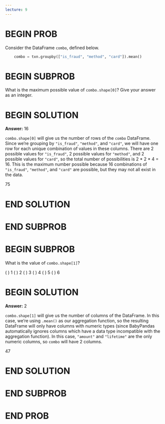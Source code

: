 ```yaml
---
lecture: 9
---
```


# BEGIN PROB

Consider the DataFrame `combo`, defined below.

```py  
    combo = txn.groupby(["is_fraud", "method", "card"]).mean()
```

# BEGIN SUBPROB

What is the maximum possible value of `combo.shape[0]`? Give your answer
as an integer.

# BEGIN SOLUTION
**Answer:** 16

`combo.shape[0]` will give us the number of rows of the `combo` DataFrame. Since we’re grouping by `"is_fraud"`, `"method"`, and `"card"`, we will have one row for each unique combination of values in these columns. There are 2 possible values for `"is_fraud"`, 2 possible values for `"method"`, and 2 possible values for `"card"`, so the total number of possibilities is 2 * 2 * 4 = 16. This is the maximum number possible because 16 combinations of `"is_fraud"`, `"method"`, and `"card"` are possible, but they may not all exist in the data. 

<average>75</average>


# END SOLUTION

# END SUBPROB

# BEGIN SUBPROB

What is the value of `combo.shape[1]`?

( ) 1
( ) 2
( ) 3
( ) 4
( ) 5
( ) 6

# BEGIN SOLUTION
**Answer:** 2

`combo.shape[1]` will give us the number of columns of the DataFrame. In this case, we’re using `.mean()` as our aggregation function, so the resulting DataFrame will only have columns with numeric types (since BabyPandas automatically ignores columns which have a data type incompatible with the aggregation function). In this case, `"amount"` and `"lifetime"` are the only numeric columns, so `combo` will have 2 columns.

<average>47</average>



# END SOLUTION

# END SUBPROB

# END PROB